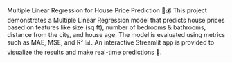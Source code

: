 Multiple Linear Regression for House Price Prediction 🏡💰
This project demonstrates a Multiple Linear Regression model that predicts house prices based on features like size (sq ft), number of bedrooms & bathrooms, distance from the city, and house age. The model is evaluated using metrics such as MAE, MSE, and R² 📊. An interactive Streamlit app is provided to visualize the results and make real-time predictions 🚀.